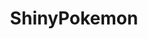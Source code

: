 ---
title: ShinyPokemon
crosslinks:
- pokemon
- pokemontrades
- youtubefactsbot
- u_imguralbumbot
- friendsafari
- livven
- youtubot
- pokemonrng
- stunfisk
- Pokemongiveaway
- BreedingDittos
- SVExchange
- tmsbmeta
- CasualPokemonTrades
- MassdropBot
- PokeMoonSun
- me_irl
- PokemonCreate
- AMAAggregator
- WonderTrade
---